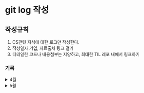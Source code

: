 # git log 작성

## 작성규칙

1. CS관련 지식에 대한 로그만 작성한다.
2. 작성일자 기입, 자료출처 링크 걸기
3. 디테일한 코드나 내용첨부는 지양하고, 최대한 TIL 레포 내에서 링크하기

### 기록

<details>
<summary> 4월 </summary>
[ 20210407 ]

-   멋사 9기 세션 wireframe 툴 소개.
-   [Whimsical Wireframes](https://whimsical.com/wireframes)
-   design 툴 소개 - 맥OS Sketch, window Adobe XD?
-   해시테이블 충돌 open addressing 마크다운 정리

[ 20210408 ]

-   한 방향 연결리스트 함수들 구현 실습
-   pushFront, pushBack, popFront, popBack, search, remove함수 구현 (테스트케이스 PASS)
-   [구현 링크](https://github.com/Parkjju/TIL/blob/master/Data_structure/SinglyLinkedList.md)

[ 20210409 ]

-   한 방향 연결리스트 함수 구현 완성
-   [구현 링크](https://github.com/Parkjju/TIL/blob/master/Data_structure/SinglyLinkedList.md)

[ 20210410 ]

-   양 방향 연결리스트 함수 구현ing
-   [링크](https://github.com/Parkjju/TIL/blob/master/Data_structure/doublyLinkedList.md)

[ 20210411 ]

-   [양 방향 연결리스트 연산 구현과제 마무리](https://github.com/Parkjju/TIL/blob/master/Data_structure/doublyLinkedList.md)
-   [파이썬의 딕셔너리 - 해시테이블과 관련된 토막지식 강의](https://github.com/Parkjju/TIL/blob/master/Data_structure/pydict.md)

[ 20210412 ]

-   [classlion HTML기초 수강 및 실습 진행](https://github.com/Parkjju/likelion_TIL/blob/main/likelion_session/html2/html2.md)
-   [classlion 실습내용](https://github.com/Parkjju/likelion_TIL/blob/main/likelion_session/html2/index.html)

[ 20210413 ]

-   [classlion HTML 기초 수강 및 실습 진행 - form 태그 중심](https://github.com/Parkjju/likelion_TIL/blob/main/likelion_session/html3/html3.md)
-   [classlion bootstrap 프레임워크 이용 실습해보기](https://github.com/Parkjju/likelion_TIL/blob/main/likelion_session/bootstrap/bootstrap.md)
-   [classlion github 배포 실습](https://github.com/Parkjju/likelion_TIL/blob/main/likelion_session/git_deploy/web_hosting.md)
-   해시테이블 open addressing 구현 실습 진행중
-   트리 자료구조 기본 용어 및 표현법

[ 20210414 ]

-   [git submodule 개념 총정리 및 적용 + 실습](https://github.com/Parkjju/TIL/blob/master/Git/git_submodule.md)
-   [git fetch & git pull](https://github.com/Parkjju/TIL/blob/master/Git/git_fetch.md)
-   [멋사 html&CSS - Intro](https://github.com/Parkjju/likelion_TIL/blob/main/likelion_session/HTML%26CSS/Intro/Intro.md)
-   [멋사 html&CSS - html기초](https://github.com/Parkjju/likelion_TIL/blob/main/likelion_session/HTML%26CSS/HTML_basic/html_basic.md)
-   [멋사 html&CSS - 텍스트와 관련된 태그](https://github.com/Parkjju/likelion_TIL/blob/main/likelion_session/HTML%26CSS/html_text/text_tag.md)
-   [구름 해시테이블 open addressing 구현](https://github.com/Parkjju/TIL/blob/master/Data_structure/open_addressing.md)

[ 20210415 ]

-   HTML&CSS - 링크태그
-   HTML&CSS - 미디어태그
-   HTML&CSS - 테이블

[ 20210416 ]

-   해시테이블 과제중

[ 20210417 ]

-   노마드 코더 Javascript 시작 - why Vanilla JS?

[ 20210418 ]

-   classlion form태그 정리
-   [노마드 코더 JS #1 Theory part 마무리](https://github.com/Parkjju/TIL/blob/master/Javascript/Theory.md)

[ 20210419 ]

-   [heap 정의 및 각종 연산 내용 정리](https://github.com/Parkjju/TIL/blob/master/Data_structure/heap.md)

[ 20210421 ]

-   tree.md에 이진트리 내용 추가

[ 20210422 ]

-   JS 함수 정의하기

[ 20210423 ]

-   JS DOM 개념 이해
-   JS 함수 정의 심화 - if-else이용
-   DOM practice -> html class 관련 method 이용 - add, remove, toggle, contains..

[ 20210424 ]

-   JS todo list - 실시간 시간 업데이트하기
-   localStorage.getItem, setItem으로 유저 정보 저장하기 & 얻기

[ 20210425 ]

-   JS todo list - 목록 추가하기
-   목록 삭제하기
-   JSON이용하여 js obj와 string 서로 parse
-   js로 이미지 불러오기
-   js math모듈 이용하여 난수 생성

[ 20210426 ]

-   JS todo list 날씨정보 추가하기
-   open weather API로부터 정보 받아오기
-   weather API로부터 얻어온 지역명칭이 다름. 확인필요

[ 20210427 ]

-   todo list 폰트 추가
-   todo list reset CSS 적용 및 배경 이미지 조정

[ 20210428 ]

-   해시테이블 과제 풀이 완료 (해시 클래스 파이썬으로 구현 및 당근마켓 예제)
-   toss SLASH2021 컨퍼런스 day1 참석 - 토스 서버 인프라 부분 듣다가 포기
-   Daily CS 쌓기 시작 - Docker란?
-   멋쟁이사자처럼 netlify로 페이지 배포하기 실습 및 마크다운 정리

[ 20210429 ]

-   domain 개념정리

[ 20210430 ]

-   멋사 classlion CSS - CSS 기초, 선택자, 값과 단위 수강 및 마크다운 정리
-   nomad coders - 서버리스 개념 정리

</details>

<details>
<summary> 5월 </summary>

[ 20210501 ]

-   nomad coders - library vs framework 개념정리

[ 20210503 ]

-   자료구조 이진탐색트리의 정의
-   자료구조 이진탐색트리의 탐색 및 삭제연산
-   coursera - Google IT Support 시작 (1주차 Introduction to IT Support - What is IT?)

[ 20210504 ]

-   classlion CSS - 텍스트와 관련된 프로퍼티 수강 및 실습
-   classlion CSS - 박스 모델 수강 및 실습
-   멋쟁이사자처럼9기 - 부트스트랩 이용한 개인 페이지 배포하기 실습
-   coursera - Introduction to IT Support (survey 및 오리엔테이션 마무리)
-   nomad coders - what is API?
-   방학동안 공부할 분야 선정
    1. Java - 윤성우의 열혈자바
    2. Java/spring framework - 인프런 김영한님
    3. IT 직군에 필요한 영어지식 공부
    4. Java학습과 더불어 알고리즘 파기 (신찬수 교수님 과목 예습 완료 후 백준 로드맵 짜기)
    5. 시간 남으면 주식투자 자동 봇 만들기
    6. 네트워크 학습 - 인프런 HTTP부터
-   네이버 Tune CIC, 카카오 멜론 CIC 지원하기 위해 필요한 개발자 기술스택 정리

````
# ⛏️ Skills

---

## Backend

- Java, Groovy, Node.js
- Spring Boot, Spring MVC, Spring Batch, Spring Data JPA
- JPA, Querydsl
- Junit5, Junit4, Mockito, Spock
- Gradle
- IntelliJ, DataGrip, Visual Studio Code, Vim
- Git, Sourcetree

## DevOps

- AWS EC2, S3, RDS, CloudFront, Route 53, CodeDeploy, Beanstalk
- MySQL, MariaDB
- Jenkins
- Nginx, Tomcat
- Pinpoint, ELK Stack

## Frontend

- HTML5, CSS3(SCSS), JS(ES6)
- React
- Vue.js
- Typescript, Redux(React-redux, Redux-toolkit)

## Collaboration

- Jira & Wiki Confluence
- Upsource
- Slack
```
````

[ 20210505 ]

-   devops 개념 정리
-   coursera - history of computer 수강

[ 20210506 ]

-   우아한 Tech - Web 요청 & 응답과정 개념 정리
    -   인터넷, Web에 대한 개념
    -   HTTP란
    -   티스토리 예시를 통해 간단한 요청 및 응답과정 살피기
-   coursera - Introduction to IT 1주차 - Digital Logic
    -   문자 인코딩과 ASCII, 이진법 변환
-   힙 구현하기 실습 - 구성 및 정렬

[ 20210508 ]

-   공구 사이트 Madia designer채널 보며 클론 디자인해보기

</details>
